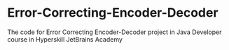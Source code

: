 # Error-Correcting-Encoder-Decoder
The code for Error Correcting Encoder-Decoder project in Java Developer course in Hyperskill JetBrains Academy
